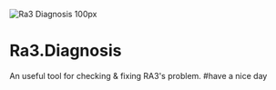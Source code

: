 ![Ra3 Diagnosis 100px](Ra3.Diagnosis/Icon.png)

# Ra3.Diagnosis

An useful tool for checking & fixing RA3's problem.
#have a nice day
